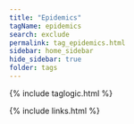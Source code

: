 ```yaml
---
title: "Epidemics"
tagName: epidemics
search: exclude
permalink: tag_epidemics.html
sidebar: home_sidebar
hide_sidebar: true
folder: tags
---
```


{% include taglogic.html %}

{% include links.html %}
